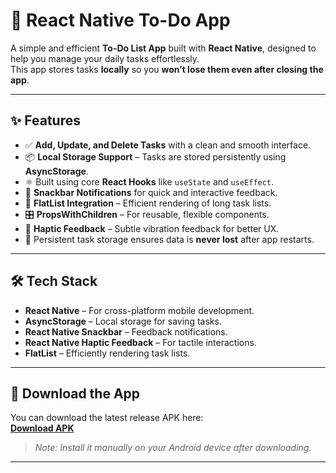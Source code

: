 # 📝 React Native To-Do App

A simple and efficient **To-Do List App** built with **React Native**, designed to help you manage your daily tasks effortlessly.  
This app stores tasks **locally** so you **won’t lose them even after closing the app**.  

---

## ✨ Features
- ✅ **Add, Update, and Delete Tasks** with a clean and smooth interface.  
- 📦 **Local Storage Support** – Tasks are stored persistently using **AsyncStorage**.  
- ⚛️ Built using core **React Hooks** like `useState` and `useEffect`.  
- 🍫 **Snackbar Notifications** for quick and interactive feedback.  
- 📱 **FlatList Integration** – Efficient rendering of long task lists.  
- 🎛️ **PropsWithChildren** – For reusable, flexible components.  
- 📳 **Haptic Feedback** – Subtle vibration feedback for better UX.
- 🔹 Persistent task storage ensures data is **never lost** after app restarts.

---

## 🛠️ Tech Stack
- **React Native** – For cross-platform mobile development.  
- **AsyncStorage** – Local storage for saving tasks.  
- **React Native Snackbar** – Feedback notifications.  
- **React Native Haptic Feedback** – For tactile interactions.  
- **FlatList** – Efficiently rendering task lists.

---

## 📲 Download the App
You can download the latest release APK here:  
[**Download APK**](https://github.com/bharatjoshi3010/To-do-app/raw/main/app-release.apk)

> *Note: Install it manually on your Android device after downloading.*

---
